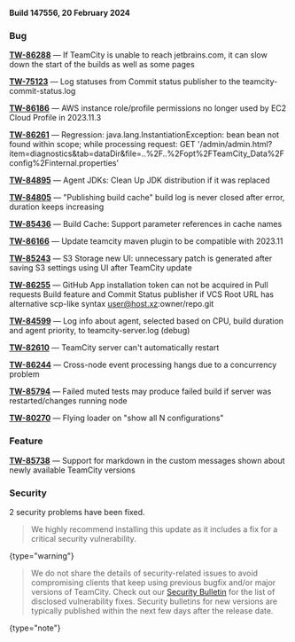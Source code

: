 [//]: # (title: TeamCity 2023.11.4 Release Notes)
[//]: # (auxiliary-id: TeamCity 2023.11.4 Release Notes)


**Build 147556, 20 February 2024**


<!--project: TeamCity Fix versions: 2023.11.4  #Fixed #Testing visible to: {All Users} -{Trunk issue}}-->


### Bug

**[TW-86288](https://youtrack.jetbrains.com/issue/TW-86288/If-TeamCity-is-unable-to-reach-jetbrains.com-it-can-slow-down-the-start-of-the-builds-as-well-as-some-pages)** — If TeamCity is unable to reach jetbrains.com, it can slow down the start of the builds as well as some pages

**[TW-75123](https://youtrack.jetbrains.com/issue/TW-75123/Log-statuses-from-Commit-status-publisher-to-the-teamcity-commit-status.log)** — Log statuses from Commit status publisher to the teamcity-commit-status.log

**[TW-86186](https://youtrack.jetbrains.com/issue/TW-86186/AWS-instance-role-profile-permissions-no-longer-used-by-EC2-Cloud-Profile-in-2023.11.3)** — AWS instance role/profile permissions no longer used by EC2 Cloud Profile in 2023.11.3

**[TW-86261](https://youtrack.jetbrains.com/issue/TW-86261/Regression-java.lang.InstantiationException-bean-bean-not-found-within-scope-while-processing-request-GET-admin)** — Regression: java.lang.InstantiationException: bean bean not found within scope; while processing request: GET '/admin/admin.html?item=diagnostics&tab=dataDir&file=..%2F..%2Fopt%2FTeamCity_Data%2Fconfig%2Finternal.properties'

**[TW-84895](https://youtrack.jetbrains.com/issue/TW-84895/Agent-JDKs-Clean-Up-JDK-distribution-if-it-was-replaced)** — Agent JDKs: Clean Up JDK distribution if it was replaced

**[TW-84805](https://youtrack.jetbrains.com/issue/TW-84805/Publishing-build-cache-build-log-is-never-closed-after-error-duration-keeps-increasing)** — "Publishing build cache" build log is never closed after error, duration keeps increasing

**[TW-85436](https://youtrack.jetbrains.com/issue/TW-85436/Build-Cache-Support-parameter-references-in-cache-names)** — Build Cache: Support parameter references in cache names

**[TW-86166](https://youtrack.jetbrains.com/issue/TW-86166/Update-teamcity-maven-plugin-to-be-compatible-with-2023.11)** — Update teamcity maven plugin to be compatible with 2023.11

**[TW-85243](https://youtrack.jetbrains.com/issue/TW-85243/S3-Storage-new-UI-unnecessary-patch-is-generated-after-saving-S3-settings-using-UI-after-TeamCity-update)** — S3 Storage new UI: unnecessary patch is generated after saving S3 settings using UI after TeamCity update

**[TW-86255](https://youtrack.jetbrains.com/issue/TW-86255/GitHub-App-installation-token-can-not-be-acquired-in-Pull-requests-Build-feature-and-Commit-Status-publisher-if-VCS-Root-URL-has)** — GitHub App installation token can not be acquired in Pull requests Build feature and Commit Status publisher if VCS Root URL has alternative scp-like syntax user@host.xz:owner/repo.git

**[TW-84599](https://youtrack.jetbrains.com/issue/TW-84599/Log-info-about-agent-selected-based-on-CPU-build-duration-and-agent-priority-to-teamcity-server.log-debug)** — Log info about agent, selected based on CPU, build duration and agent priority, to teamcity-server.log (debug)

**[TW-82610](https://youtrack.jetbrains.com/issue/TW-82610/TeamCity-server-cant-automatically-restart)** — TeamCity server can't automatically restart

**[TW-86244](https://youtrack.jetbrains.com/issue/TW-86244/Cross-node-event-processing-hangs-due-to-a-concurrency-problem)** — Cross-node event processing hangs due to a concurrency problem

**[TW-85794](https://youtrack.jetbrains.com/issue/TW-85794/Failed-muted-tests-may-produce-failed-build-if-server-was-restarted-changes-running-node)** — Failed muted tests may produce failed build if server was restarted/changes running node

**[TW-80270](https://youtrack.jetbrains.com/issue/TW-80270/Flying-loader-on-show-all-N-configurations)** — Flying loader on "show all N configurations"


### Feature

**[TW-85738](https://youtrack.jetbrains.com/issue/TW-85738/Support-for-markdown-in-the-custom-messages-shown-about-newly-available-TeamCity-versions)** — Support for markdown in the custom messages shown about newly available TeamCity versions




<!--project: TeamCity Fix versions: 2023.11.4  #Fixed #{Security Problem}  -{Trunk issue}-->

### Security

2 security problems have been fixed.

> We highly recommend installing this update as it includes a fix for a critical security vulnerability.
>
{type="warning"}

> We do not share the details of security-related issues to avoid compromising clients that keep using previous bugfix and/or major versions of TeamCity. Check out our [Security Bulletin](https://www.jetbrains.com/privacy-security/issues-fixed/?product=TeamCity&version=2023.11) for the list of disclosed vulnerability fixes. Security bulletins for new versions are typically published within the next few days after the release date.
>
{type="note"}

